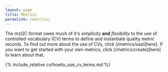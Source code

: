 ```yaml
---
layout: page
title: Metrics
permalink: /metrics/
---
```


The mzQC format owes much of it's _simplicity_ **and** _flexibility_ to the use of controlled vocabulary (CV) terms to define and instantiate quality metric records. To find out more about  the use of CVs, click (/metrics/use)[here]. 
If you want to get started with your own metrics, click (/metrics/create)[here] to learn about that.

{% include_relative cv/howto_use_cv_terms.md %} 
